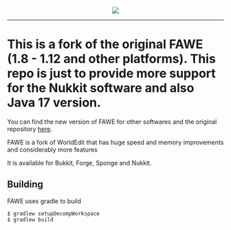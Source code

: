 <p align="center">
  <img src="https://i.imgur.com/Fog5fDB.png">
</p>

---

# This is a fork of the original FAWE (1.8 - 1.12 and other platforms). This repo is just to provide more support for the Nukkit software and also Java 17 version.

You can find the new version of FAWE for other softwares and the original repository [here](https://github.com/IntellectualSites/FastAsyncWorldEdit).

FAWE is a fork of WorldEdit that has huge speed and memory improvements and considerably more features

It is available for Bukkit, Forge, Sponge and Nukkit.


## Building
FAWE uses gradle to build

```
$ gradlew setupDecompWorkspace
$ gradlew build
```
